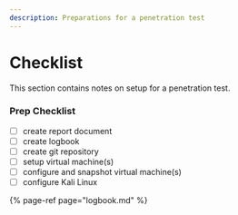 ```yaml
---
description: Preparations for a penetration test
---
```


# Checklist

This section contains notes on setup for a penetration test.

### Prep Checklist

* [ ] create report document
* [ ] create logbook
* [ ] create git repository
* [ ] setup virtual machine\(s\)
* [ ] configure and snapshot virtual machine\(s\)
* [ ] configure Kali Linux

{% page-ref page="logbook.md" %}



